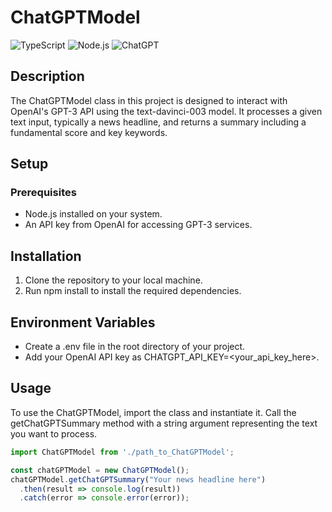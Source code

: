 # ChatGPTModel

![TypeScript](https://img.shields.io/badge/TypeScript-%5E4.0-blue)
![Node.js](https://img.shields.io/badge/node-%5E14.17.3-brightgreen)
![ChatGPT](https://img.shields.io/badge/chatGPT-3.5-fedcba)


## Description
The ChatGPTModel class in this project is designed to interact with OpenAI's GPT-3 API using the text-davinci-003 model. It processes a given text input, typically a news headline, and returns a summary including a fundamental score and key keywords.

## Setup

### Prerequisites
- Node.js installed on your system.
- An API key from OpenAI for accessing GPT-3 services.

## Installation
1. Clone the repository to your local machine.
2. Run npm install to install the required dependencies.

## Environment Variables
- Create a .env file in the root directory of your project.
- Add your OpenAI API key as CHATGPT_API_KEY=<your_api_key_here>.

## Usage
To use the ChatGPTModel, import the class and instantiate it. Call the getChatGPTSummary method with a string argument representing the text you want to process.

```javascript
import ChatGPTModel from './path_to_ChatGPTModel';

const chatGPTModel = new ChatGPTModel();
chatGPTModel.getChatGPTSummary("Your news headline here")
  .then(result => console.log(result))
  .catch(error => console.error(error));
```